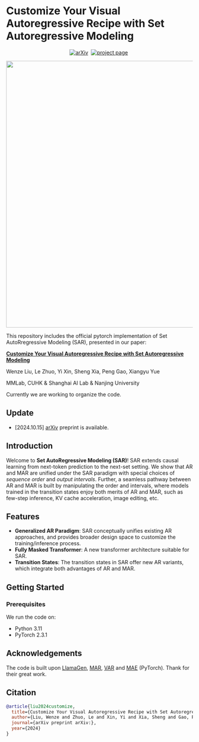 # Customize Your Visual Autoregressive Recipe with Set Autoregressive Modeling
<div align="center">

[![arXiv](https://img.shields.io/badge/arXiv%20paper-24-b31b1b)](https://arxiv.org/abs/)&nbsp;
[![project page](https://img.shields.io/badge/Project%20page-SAR-pink)](https://poppuppy.github.io/sar.github.io/)&nbsp;

</div>

<p align="center">
  <img src="assets/visualization.png" width="720">
</p>

This repository includes the official pytorch implementation of Set AutoRregressive Modeling (SAR), presented in our paper:

**[Customize Your Visual Autoregressive Recipe with Set Autoregressive Modeling](https://arxiv.org/abs/)**

Wenze Liu, Le Zhuo, Yi Xin, Sheng Xia, Peng Gao, Xiangyu Yue

MMLab, CUHK & Shanghai AI Lab & Nanjing University

Currently we are working to organize the code.

## Update

- [2024.10.15] [arXiv](https://arxiv.org/abs/) preprint is available.

## Introduction

Welcome to **Set AutoRegressive Modeling (SAR)**! SAR extends causal learning from next-token prediction to the next-set setting. We show that AR and MAR are unified under the SAR paradigm with special choices of *sequence order* and *output intervals*. Further, a seamless pathway between AR and MAR is built by manipulating the order and intervals, where models trained in the transition states enjoy both merits of AR and MAR, such as few-step inference, KV cache acceleration, image editing, etc. 

## Features

- **Generalized AR Paradigm**: SAR conceptually unifies existing AR approaches, and provides broader design space to customize the training/inference process.
- **Fully Masked Transformer**: A new transformer architecture suitable for SAR.
- **Transition States**: The transition states in SAR offer new AR variants, which integrate both advantages of AR and MAR.

## Getting Started

### Prerequisites

We run the code on:

- Python 3.11
- PyTorch 2.3.1

## Acknowledgements

The code is built upon [LlamaGen](https://github.com/FoundationVision/LlamaGen), [MAR](https://github.com/LTH14/mar), [VAR](https://github.com/FoundationVision/VAR) and [MAE](https://github.com/facebookresearch/mae) (PyTorch). Thank for their great work.

## Citation

```bibtex
@article{liu2024customize,
  title={Customize Your Visual Autoregressive Recipe with Set Autoregressive Modeling},
  author={Liu, Wenze and Zhuo, Le and Xin, Yi and Xia, Sheng and Gao, Peng and Yue, Xiangyu},
  journal={arXiv preprint arXiv:},
  year={2024}
}
```
